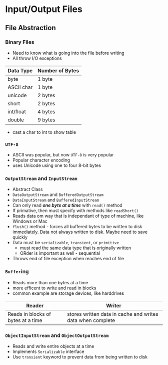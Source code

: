 
# Input/Output Files

## File Abstraction

### Binary Files

* Need to know what is going into the file before writing
* All throw I/O exceptions

|Data Type|Number of Bytes|
|-|-|
|byte|1 byte|
|ASCII char|1 byte|
|unicode|2 bytes|
|short|2 bytes|
|int/float|4 bytes|
|double|9 bytes|

* cast a char to int to show table

### `UTF-8`

* ASCII was popular, but now `UTF-8` is very popular
* Popular character encoding
* uses Unicode using one to four 8-bit bytes

### `OutputStream` and `InputStream`

* Abstract Class
* `DataOutputStream` and `BufferedOutputStream`
* `DataInputStream`  and `BufferedInputStream`
* Can only read ***one byte at a time*** with `read()` method
* If primative, then must specify with methods like `readShort()`
* Reads data om way that is independant of type of machine, like Windows or Mac
* `flush()` method - forces all buffered bytes to be written to disk immediately. Data not always written to disk. Maybe need to save quickly
* Data must be `serializable`, `transient`, or `primitive`
    + must read the same data type that is originally written
    + ORder is important as well - sequential
* Throws end of file exception when reaches end of file

### `Buffer`ing

* Reads more than one bytes at a time
* more efficent to write and read in blocks
* common example are storage devices, like harddrives

Reader|Writer|
|-|-|
|Reads in blocks of bytes at a time|stores written data in cache and writes data when complete|

### `ObjectInputStream` and `ObjectOutputStream`

* Reads and write entire objects at a time
* Implements `Serializable` interface
* Use `transient` keyword to prevent data from being written to disk
